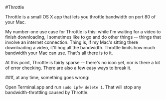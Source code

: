 #Throttle

Throttle is a small OS X app that lets you throttle bandwidth on port 80 of your Mac.

My number-one use case for Throttle is this: while I'm waiting for a video to finish downloading, I sometimes like to go and do other things -- things that involve an internet connection. Thing is, if my Mac's sitting there downloading a video, it'll hog all the bandwidth. Throttle limits how much bandwidth your Mac can use. That's all there is to it.

At this point, Throttle is fairly sparse -- there's no icon yet, nor is there a lot of error checking. There are also a few easy ways to break it.

##If, at any time, something goes wrong:

Open Terminal.app and run `sudo ipfw delete 1`. That will stop any bandwidth-throttling caused by Throttle.